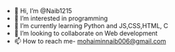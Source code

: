 - 👋 Hi, I’m @Naib1215
- 👀 I’m interested in programming
- 🌱 I’m currently learning Python and JS,CSS,HTML, C
- 💞️ I’m looking to collaborate on Web development
- 📫 How to reach me- mohaiminnaib006@gmail.com 

<!---
Naib1215/Naib1215 is a ✨ special ✨ repository because its `README.md` (this file) appears on your GitHub profile.
You can click the Preview link to take a look at your changes.
--->
